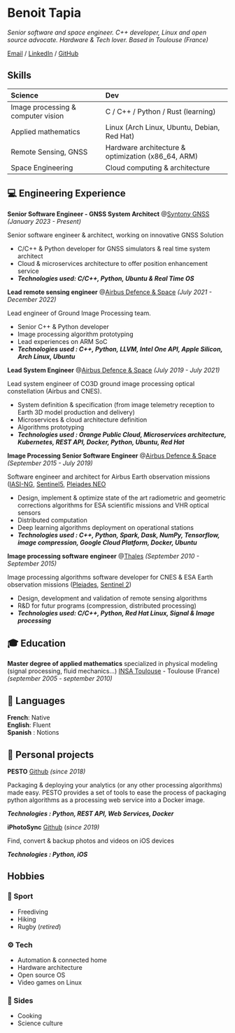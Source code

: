 # Benoit Tapia

_Senior software and space engineer. C++ developer, Linux and open source advocate. Hardware & Tech lover. Based in Toulouse (France)_

[Email](mailto:benoit.tapia@sidhes.com) /  [LinkedIn](https://linkedin.com/in/benoit-tapia) / [GitHub](https://github.com/tapiab/)

## Skills

| Science                               | Dev |
|:--------------------------------------|:----------------------------------------------------|
| Image processing & computer vision    | C / C++ / Python / Rust (learning)                  |
| Applied mathematics                   | Linux (Arch Linux, Ubuntu, Debian, Red Hat)         |
| Remote Sensing, GNSS                  | Hardware architecture & optimization (x86_64, ARM)  |
| Space Engineering                     | Cloud computing & architecture                      |


## 💻 Engineering Experience

**Senior Software Engineer - GNSS System Architect** @[Syntony GNSS](https://syntony-gnss.com/) _(January 2023 - Present)_

Senior software engineer & architect, working on innovative GNSS Solution

- C/C++ & Python developer for GNSS simulators & real time system architect
- Cloud & microservices architecture to offer position enhancement service
- **_Technologies used: C/C++, Python, Ubuntu & Real Time OS_**

**Lead remote sensing engineer** @[Airbus Defence & Space](https://www.airbus.com/en/products-services/space) _(July 2021 - December 2022)_

Lead engineer of Ground Image Processing team.

- Senior C++ & Python developer
- Image processing algorithm prototyping
- Lead experiences on ARM SoC
- **_Technologies used : C++, Python, LLVM, Intel One API, Apple Silicon, Arch Linux, Ubuntu_**


**Lead System Engineer**  @[Airbus Defence & Space](https://www.airbus.com/newsroom/press-releases/fr/2019/07/airbus-to-develop-co3d-earth-observation-programme-for-cnes.html) _(July 2019 - July 2021)_

Lead system engineer of CO3D ground image processing optical constellation (Airbus and CNES).

- System definition & specification (from image telemetry reception to Earth 3D model production and delivery)
- Microservices & cloud architecture definition
- Algorithms prototyping
- **_Technologies used : Orange Public Cloud, Microservices architecture, Kubernetes, REST API, Docker, Python, Ubuntu, Red Hat_**

**Image Processing Senior Software Engineer** @[Airbus Defence & Space](https://www.airbus.com/en/products-services/space) _(September 2015 - July 2019)_

Software engineer and architect for Airbus Earth observation missions ([IASI-NG](https://iasi-ng.cnes.fr/fr), [Sentinel5](https://sentinel.esa.int/web/sentinel/missions/sentinel-5), [Pleiades NEO](https://www.intelligence-airbusds.com/imagery/constellation/pleiades-neo/)

- Design, implement & optimize state of the art radiometric and geometric corrections algorithms for ESA scientific missions and VHR optical sensors
- Distributed computation
- Deep learning algorithms deployment on operational stations
- **_Technologies used : C++, Python, Spark, Dask, NumPy, Tensorflow, image compression, Google Cloud Platform, Docker, Ubuntu_**

**Image processing software engineer** @[Thales](https://www.thalesgroup.com) _(September 2010 - September 2015)_

Image processing algorithms software developer for CNES & ESA Earth observation missions ([Pleiades](https://www.intelligence-airbusds.com/imagery/constellation/pleiades/), [Sentinel 2](https://www.esa.int/Applications/Observing_the_Earth/Copernicus/Sentinel-2))

- Design, development and validation of remote sensing algorithms
- R&D for futur programs (compression, distributed processing)
- **_Technologies used: C/C++, Python, Red Hat Linux, Signal & Image processing_**

## 🎓 Education

**Master degree of applied mathematics** specialized in physical modeling (signal processing, fluid mechanics...)
[INSA Toulouse](https://www.math.insa-toulouse.fr/en/index.html) - Toulouse (France) _(september 2005 - september 2010)_

## 💬 Languages

**French**: Native <br>
**English**: Fluent <br>
**Spanish** : Notions<br>

## 📌 Personal projects

**PESTO** [Github](https://airbusdefenceandspace.github.io/pesto/) _(since 2018)_

Packaging & deploying your analytics (or any other processing algorithms) made easy. PESTO provides a set of tools to ease the process of packaging python algorithms as a processing web service into a Docker image.<br>

**_Technologies : Python, REST API, Web Services, Docker_**

**iPhotoSync** [Github](https://github.com/tapiab/iphotosync) (_since 2019)_

Find, convert & backup photos and videos on iOS devices

**_Technologies : Python, iOS_**

## Hobbies

### 🏉 Sport

- Freediving
- Hiking
- Rugby  (_retired_)

### ⚙ Tech

- Automation & connected home
- Hardware architecture
- Open source OS
- Video games on Linux

### 🍪 Sides

- Cooking 
- Science culture
